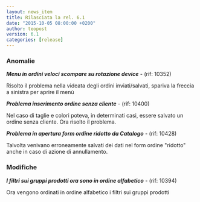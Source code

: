```yaml
---
layout: news_item
title: Rilasciata la rel. 6.1
date: "2015-10-05 08:00:00 +0200"
author: teopost
version: 6.1
categories: [release]
---
```


### Anomalie

**_Menu in ordini veloci scompare su rotazione device_** - (rif: 10352)

Risolto il problema nella videata degli ordini inviati/salvati, spariva la freccia a sinistra per aprire il menù

**_Problema inserimento ordine senza cliente_** - (rif: 10400)

Nel caso di taglie e colori poteva, in determinati casi, essere salvato un ordine senza cliente. Ora risolto il problema.

**_Problema in apertura form ordine ridotto da Catalogo_** - (rif: 10428)

Talvolta venivano erroneamente salvati dei dati nel form ordine "ridotto" anche in caso di azione di annullamento.

### Modifiche

**_I filtri sui gruppi prodotti ora sono in ordine alfabetico_** - (rif: 10394)

Ora vengono ordinati in ordine alfabetico i filtri sui gruppi prodotti


